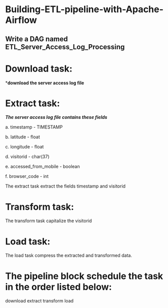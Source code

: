 # Building-ETL-pipeline-with-Apache-Airflow
## Write a DAG named ETL_Server_Access_Log_Processing
# Download task:
***download the server access log file**
# Extract task:
***The server access log file contains these fields*** 

a. timestamp - TIMESTAMP

b. latitude - float

c. longitude - float

d. visitorid - char(37)

e. accessed_from_mobile - boolean

f. browser_code - int

The extract task  extract the fields timestamp and visitorid
# Transform task:
The transform task capitalize the visitorid
# Load task:
The load task compress the extracted and transformed data.

# The pipeline block schedule the task in the order listed below:
download
extract
transform
load
